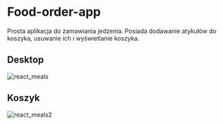 # Food-order-app
Prosta aplikacja do zamawiania jedzenia. Posiada dodawanie atykułów do koszyka, usuwanie ich i wyświetlanie koszyka.
## Desktop


![react_meals](https://user-images.githubusercontent.com/100696349/163799822-f53138a7-a1bd-44ef-adc9-c37efecef86a.png)


## Koszyk

![react_meals2](https://user-images.githubusercontent.com/100696349/163799843-7344378e-20c8-4dd6-a670-4b211a07308d.png)
